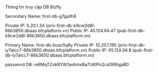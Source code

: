 Thông tin truy cập DB Bizfly

Secondary
Name: first-db-g7gullh6 

Private IP: 0.20.1.34 (priv-first-db-k9cw2d8l-86b3850.dbaas.bfcplatform.vn)
Public IP: 45.124.94.47 (pub-first-db-k9cw2d8l-86b3850.dbaas.bfcplatform.vn)

Primary
Name: first-db-buxc5q8y
Private IP: 10.20.1.195 (priv-first-db-iy7alcc7-86b3850.dbaas.bfcplatform.vn)
Public IP: 45.124.94.8 (pub-first-db-iy7alcc7-86b3850.dbaas.bfcplatform.vn)


password DB: mRMqTZokRYW3ednhxBa7UKlPo2cd36RqjaB0
